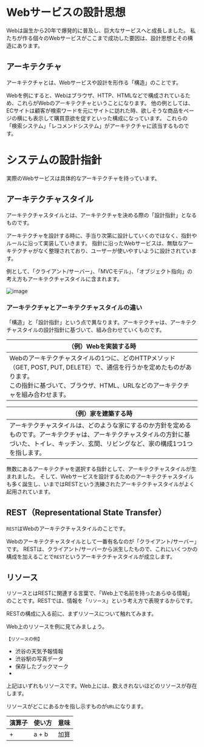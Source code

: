 # Webサービスの設計思想

Webは誕生から20年で爆発的に普及し、巨大なサービスへと成長しました。
私たちが作る個々のWebサービスがここまで成功した要因は、設計思想とその構造にあります。

## アーキテクチャ

アーキテクチャとは、Webサービスや設計を形作る「構造」のことです。

Webを例にすると、Webはブラウザ、HTTP、HTMLなどで構成されているため、これらがWebのアーキテクチャということになります。
他の例としては、ECサイトは顧客が検索ワードを元にサイトに訪れた時、欲しそうな商品をページの横にも表示して購買意欲を促すといった構成になっています。
これらの「検索システム」「レコメンドシステム」がアーキテクチャに該当するものです。  
  
  
# システムの設計指針

実際のWebサービスは具体的なアーキテクチャを持っています。

## アーキテクチャスタイル

アーキテクチャスタイルとは、アーキテクチャを決める際の「設計指針」となるものです。

アーキテクチャを設計する時に、手当り次第に設計していくのではなく、指針やルールに沿って実装していきます。
指針に沿ったWebサービスは、無駄なアーキテクチャがなく整理されており、ユーザーが使いやすいように設計されています。

例として、「クライアント/サーバー」、「MVCモデル」、「オブジェクト指向」の考え方もアーキテクチャスタイルに含まれます。

![image](https://github.com/koharayuki/til/assets/132040884/67011cdd-ee8e-4fed-a173-d4bbeafb3b45)

### アーキテクチャとアーキテクチャスタイルの違い

「構造」と「設計指針」という点で異なります。アーキテクチャは、アーキテクチャスタイルの設計指針に基づいて、組み合わせていくものです。

| （例）Webを実装する時                                             |
| ------------------------------------------------------------ |
| Webのアーキテクチャスタイルの1つに、どのHTTPメソッド（GET, POST, PUT, DELETE）で、通信を行うかを定めたものがあります。<br>この指針に基づいて、ブラウザ、HTML、URLなどのアーキテクチャを組み合わせます。     |

| （例）家を建築する時                                             |
| ------------------------------------------------------------ |
| アーキテクチャスタイルは、どのような家にするのか方針を定めるものです。アーキテクチャは、アーキテクチャスタイルの方針に基づいた、トイレ、キッチン、玄関、リビングなど、家の構成1つ1つを指します。|

無数にあるアーキテクチャを選択する指針として、アーキテクチャスタイルが生まれました。
そして、Webサービスを設計するためのアーキテクチャスタイルも多く誕生し、いまではRESTという洗練されたアーキテクチャスタイルがよく起用されています。

## REST（Representational State Transfer）

`REST`はWebのアーキテクチャスタイルのことです。

Webのアーキテクチャスタイルとして一番有名なのが「クライアント/サーバー」です。
RESTは、クライアント/サーバーから派生したもので、これにいくつかの構成を加えることで`REST`というアーキテクチャスタイルが成立します。

## リソース

リソースとはRESTに関連する言葉で、「Web上で名前を持ったあらゆる情報」のことです。RESTでは、情報を「`リソース`」という考え方で表現するからです。

RESTの構成に入る前に、まずリソースについて触れてみます。

Web上のリソースを例に見てみましょう。

`【リソースの例】`

- 渋谷の天気予報情報
- 渋谷駅の写真データ
- 保存したブックマーク
- 
上記はいずれもリソースです。Web上には、数えきれないほどのリソースが存在します。

リソースがどこにあるかを指し示すものが`URL`になります。

| 演算子 | 使い方  | 意味  |
| ----- | ------ | ---- |
| +     | a + b  |加算  |　

























